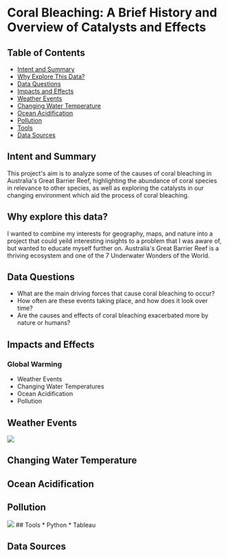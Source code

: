 # Coral Bleaching: A Brief History and Overview of Catalysts and Effects

## Table of Contents
* [Intent and Summary](#intent-and-summary)
* [Why Explore This Data?](#why-explore-this-data?)
* [Data Questions](#data-questions)
* [Impacts and Effects](#impacts-and-effects)
* [Weather Events](#weather-events)
* [Changing Water Temperature](#changing-water-temperature)
* [Ocean Acidification](#ocean-acidification)
* [Pollution](#pollution)
* [Tools](#tools)
* [Data Sources](#data-sources)

## Intent and Summary

This project's aim is to analyze some of the causes of coral bleaching in Australia's Great Barrier Reef, highlighting the abundance of coral species in relevance to other species, as well as exploring the catalysts in our changing environment which aid the process of coral bleaching. 

## Why explore this data? 

I wanted to combine my interests for geography, maps, and nature into a project that could yeild interesting insights to a problem that I was aware of, but wanted to educate myself further on. Australia's Great Barrier Reef is a thriving ecosystem and one of the 7 Underwater Wonders of the World.

## Data Questions

- What are the main driving forces that cause coral bleaching to occur?
- How often are these events taking place, and how does it look over time?
- Are the causes and effects of coral bleaching exacerbated more by nature or humans?

## Impacts and Effects
### Global Warming
- Weather Events
- Changing Water Temperatures
- Ocean Acidification
- Pollution

## Weather Events
<img src="ENSO_bleaching_events"/>

## Changing Water Temperature

## Ocean Acidification

## Pollution
<img src="global_plastic_prod.jpeg"/>
## Tools
* Python
* Tableau

## Data Sources
